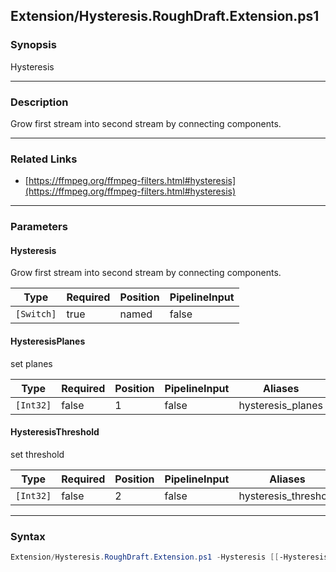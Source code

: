 Extension/Hysteresis.RoughDraft.Extension.ps1
---------------------------------------------

### Synopsis
Hysteresis

---

### Description

Grow first stream into second stream by connecting components.

---

### Related Links
* [https://ffmpeg.org/ffmpeg-filters.html#hysteresis](https://ffmpeg.org/ffmpeg-filters.html#hysteresis)

---

### Parameters
#### **Hysteresis**
Grow first stream into second stream by connecting components.

|Type      |Required|Position|PipelineInput|
|----------|--------|--------|-------------|
|`[Switch]`|true    |named   |false        |

#### **HysteresisPlanes**
set planes

|Type     |Required|Position|PipelineInput|Aliases          |
|---------|--------|--------|-------------|-----------------|
|`[Int32]`|false   |1       |false        |hysteresis_planes|

#### **HysteresisThreshold**
set threshold

|Type     |Required|Position|PipelineInput|Aliases             |
|---------|--------|--------|-------------|--------------------|
|`[Int32]`|false   |2       |false        |hysteresis_threshold|

---

### Syntax
```PowerShell
Extension/Hysteresis.RoughDraft.Extension.ps1 -Hysteresis [[-HysteresisPlanes] <Int32>] [[-HysteresisThreshold] <Int32>] [<CommonParameters>]
```
